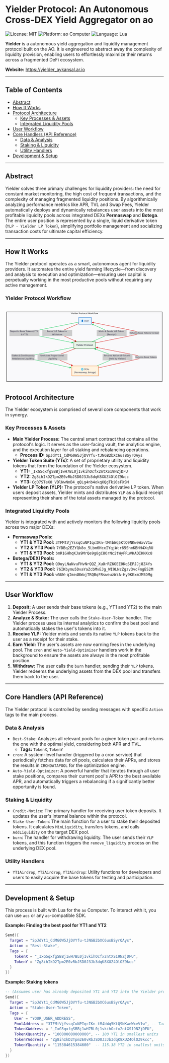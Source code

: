 # Yielder Protocol: An Autonomous Cross-DEX Yield Aggregator on ao

![License: MIT](https://img.shields.io/badge/License-MIT-blue.svg)
![Platform: ao Computer](https://img.shields.io/badge/Platform-ao%20Computer-green.svg)
![Language: Lua](https://img.shields.io/badge/Language-Lua-purple.svg)

**Yielder** is a autonomous yield aggregation and liquidity management protocol built on the AO. It is engineered to abstract away the complexity of liquidity provision, enabling users to effortlessly maximize their returns across a fragmented DeFi ecosystem.

**Website:** https://yielder_aykansal.ar.io

---

## Table of Contents

- [Abstract](#abstract)
- [How It Works](#how-it-works)
- [Protocol Architecture](#protocol-architecture)
  - [Key Processes & Assets](#key-processes--assets)
  - [Integrated Liquidity Pools](#integrated-liquidity-pools)
- [User Workflow](#user-workflow)
- [Core Handlers (API Reference)](#core-handlers-api-reference)
  - [Data & Analysis](#data--analysis)
  - [Staking & Liquidity](#staking--liquidity)
  - [Utility Handlers](#utility-handlers)
- [Development & Setup](#development--setup)

---

## Abstract

Yielder solves three primary challenges for liquidity providers: the need for constant market monitoring, the high cost of frequent transactions, and the complexity of managing fragmented liquidity positions. By algorithmically analyzing performance metrics like APR, TVL and Swap Fees, Yielder automatically deploys and dynamically rebalances user assets into the most profitable liquidity pools across integrated DEXs **Permaswap** and **Botega**. The entire user position is represented by a single, liquid derivative token (`YLP - Yielder LP Token`), simplifying portfolio management and socializing transaction costs for ultimate capital efficiency.

---

## How It Works

The Yielder protocol operates as a smart, autonomous agent for liquidity providers. It automates the entire yield farming lifecycle—from discovery and analysis to execution and optimization—ensuring user capital is perpetually working in the most productive pools without requiring any active management.

### Yielder Protocol Workflow

![Yielder Workflow](./processes/yirlder.png)
---

## Protocol Architecture

The Yielder ecosystem is comprised of several core components that work in synergy.

### Key Processes & Assets

* **Main Yielder Process:** The central smart contract that contains all the protocol's logic. It serves as the user-facing vault, the analytics engine, and the execution layer for all staking and rebalancing operations.
    * **Process ID:** `SpJdYt1_CdMG0W5JjDVYfu-tJNGB2bXC6usBSyrQAys`
* **Yielder Token Suite (YTs):** A set of proprietary utility and liquidity tokens that form the foundation of the Yielder ecosystem.
    * **YT1:** `_IxG5qxfgSBBj1wH7BL0j1vkihOcfx2ntXS19NZjDFU`
    * **YT2:** `Zg8ihIkD2Tpm2E0vRbJSD0J3Jb3dqK8XUZ4OlOZ9kcc`
    * **YT3:** `CgD7STeX0_VDlNwNnB4_qQLg4nb4okqXQgTki0sFXSM`
* **Yielder LP Token (YLP):** The protocol's native derivative LP token. When users deposit assets, Yielder mints and distributes `YLP` as a liquid receipt representing their share of the total assets managed by the protocol.

### Integrated Liquidity Pools

Yielder is integrated with and actively monitors the following liquidity pools across two major DEXs:

* **Permaswap Pools:**
    * **YT1 & YT2 Pool:** `3TFMtVjYssqCuNPIqcIKn-tM4bWq5KtQ9NKweWxvV1w`
    * **YT2 & YT3 Pool:** `7YDBq2EZYQk8o_5Lbm6HcxIYqjWcr65ShmKBHH4XqRU`
    * **YT1 & YT3 Pool:** `bmR1GHhqKJa9MrQe9g8gC8OrNcitWyFRuVKADIKNXc8`
* **Botega/DEXI Pools:**
    * **YT1 & YT2 Pool:** `Q9uyLNaNvuFHvNrQQZ_XuOrRZ6OEE0KqSEPJJj8Z4Ys`
    * **YT2 & YT3 Pool:** `76IKbymu5DvaYaZcbMvEJg_WI9LNzZgzv3vcFmgES2M`
    * **YT1 & YT3 Pool:** `w5UW-qIme4BWojTRQBqFRsweuzWzA-Hy9KExmJM5DMg`

---

## User Workflow

1.  **Deposit:** A user sends their base tokens (e.g., YT1 and YT2) to the main Yielder Process.
2.  **Analyze & Stake:** The user calls the `Stake-User-Token` handler. The Yielder process uses its internal analytics to confirm the best pool and automatically stakes the user's tokens into it.
3.  **Receive YLP:** Yielder mints and sends its native `YLP` tokens back to the user as a receipt for their stake.
4.  **Earn Yield:** The user's assets are now earning fees in the underlying pool. The `cron` and `Auto-Yield-Optimizer` handlers work in the background to ensure the assets are always in the most profitable position.
5.  **Withdraw:** The user calls the `burn` handler, sending their `YLP` tokens. Yielder redeems the underlying assets from the DEX pool and transfers them back to the user.

---

## Core Handlers (API Reference)

The Yielder protocol is controlled by sending messages with specific `Action` tags to the main process.

### Data & Analysis

* `Best-Stake`: Analyzes all relevant pools for a given token pair and returns the one with the optimal yield, considering both APR and TVL.
    * **Tags:** `TokenX`, `TokenY`
* `cron`: A system-level handler (triggered by a cron service) that periodically fetches data for *all* pools, calculates their APRs, and stores the results in `CRONDATAPOOL` for the optimization engine.
* `Auto-Yield-Optimizer`: A powerful handler that iterates through all user stake positions, compares their current pool's APR to the best available APR, and automatically triggers a rebalancing if a significantly better opportunity is found.

### Staking & Liquidity

* `Credit-Notice`: The primary handler for receiving user token deposits. It updates the user's internal balance within the protocol.
* `Stake-User-Token`: The main function for a user to stake their deposited tokens. It calculates `MinLiquidity`, transfers tokens, and calls `AddLiquidity` on the target DEX pool.
* `burn`: The handler for withdrawing liquidity. The user sends their `YLP` tokens, and this function triggers the `remove_liquidity` process on the underlying DEX pool.

### Utility Handlers

* `YT1Airdrop`, `YT2Airdrop`, `YT3Airdrop`: Utility functions for developers and users to easily acquire the base tokens for testing and participation.

---

## Development & Setup

This process is built with Lua for the `ao` Computer. To interact with it, you can use `aos` or any `ao`-compatible SDK.

**Example: Finding the best pool for YT1 and YT2**
```lua
Send({
  Target = "SpJdYt1_CdMG0W5JjDVYfu-tJNGB2bXC6usBSyrQAys",
  Action = "Best-Stake",
  Tags = {
    TokenX = "_IxG5qxfgSBBj1wH7BL0j1vkihOcfx2ntXS19NZjDFU",
    TokenY = "Zg8ihIkD2Tpm2E0vRbJSD0J3Jb3dqK8XUZ4OlOZ9kcc"
  }
})
```

**Example: Staking tokens**
```lua
-- (Assumes user has already deposited YT1 and YT2 into the Yielder process)
Send({
  Target = "SpJdYt1_CdMG0W5JjDVYfu-tJNGB2bXC6usBSyrQAys",
  Action = "Stake-User-Token",
  Tags = {
    User = "YOUR_USER_ADDRESS",
    PoolAddress = "3TFMtVjYssqCuNPIqcIKn-tM4bWq5KtQ9NKweWxvV1w", -- Target pool
    TokenXAddress = "_IxG5qxfgSBBj1wH7BL0j1vkihOcfx2ntXS19NZjDFU",
    TokenXQuantity = "100000000000000", -- 100 YT1 in smallest units
    TokenYAddress = "Zg8ihIkD2Tpm2E0vRbJSD0J3Jb3dqK8XUZ4OlOZ9kcc",
    TokenYQuantity = "115384615384600"  -- 115.38 YT2 in smallest units
  }
})
```
